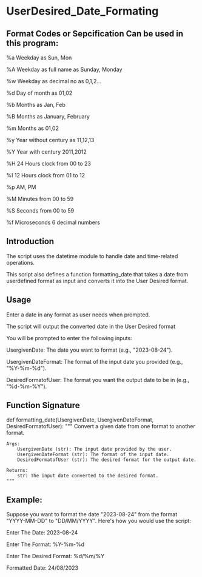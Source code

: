 # UserDesired_Date_Formating

## Format Codes or Sepcification Can be used in this program:

%a Weekday as Sun, Mon

%A Weekday as full name as Sunday, Monday 

%w Weekday as decimal no as 0,1,2...

%d Day of month as 01,02

%b Months as Jan, Feb

%B Months as January, February

%m Months as 01,02

%y Year without century as 11,12,13

%Y Year with century 2011,2012

%H 24 Hours clock from 00 to 23

%I 12 Hours clock from 01 to 12

%p AM, PM

%M Minutes from 00 to 59

%S Seconds from 00 to 59

%f Microseconds 6 decimal numbers


## Introduction
The script uses the datetime module to handle date and time-related operations.

This script also defines a function formatting_date that takes a date from userdefined format as input and converts it into the User Desired format.

## Usage
Enter a date in any format as user needs when prompted.

The script will output the converted date in the User Desired format

You will be prompted to enter the following inputs:

UsergivenDate: The date you want to format (e.g., "2023-08-24").

UsergivenDateFormat: The format of the input date you provided (e.g., "%Y-%m-%d").

DesiredFormatofUser: The format you want the output date to be in (e.g., "%d-%m-%Y").

## Function Signature
def formatting_date(UsergivenDate, UsergivenDateFormat, DesiredFormatofUser):
    """
    Convert a given date from one format to another format.

    Args:
        UsergivenDate (str): The input date provided by the user.
        UsergivenDateFormat (str): The format of the input date.
        DesiredFormatofUser (str): The desired format for the output date.

    Returns:
        str: The input date converted to the desired format.
    """


  ## Example:
  Suppose you want to format the date "2023-08-24" from the format "YYYY-MM-DD" to "DD/MM/YYYY". Here's how you would use the script: 
  
  Enter The Date: 2023-08-24
  
  Enter The Format: %Y-%m-%d
  
  Enter The Desired Format: %d/%m/%Y
  
  Formatted Date: 24/08/2023



